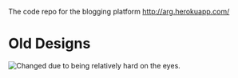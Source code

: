 The code repo for the blogging platform http://arg.herokuapp.com/

# Old Designs
![Changed due to being relatively hard on the eyes.](images/projects/misc/dark-site-home.PNG)